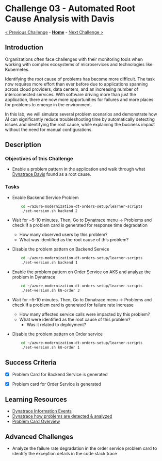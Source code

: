 # Challenge 03 - Automated Root Cause Analysis with Davis

[< Previous Challenge](./Challenge-02.md) - **[Home](../README.md)** - [Next Challenge >](./Challenge-04.md)


## Introduction

Organizations often face challenges with their monitoring tools when working with complex ecosystems of microservices and technologies like Kubernetes.

Identifying the root cause of problems has become more difficult. The task now requires more effort than ever before due to applications spanning across cloud providers, data centers, and an increasing number of interconnected services. With software driving more than just the application, there are now more opportunities for failures and more places for problems to emerge in the environment.

In this lab, we will simulate several problem scenarios and demonstrate how AI can significantly reduce troubleshooting time by automatically detecting issues and identifying the root cause, while explaining the business impact without the need for manual configurations.

## Description

### Objectives of this Challenge
-  Enable a problem pattern in the application and walk through what [Dynatrace Davis](https://www.dynatrace.com/platform/artificial-intelligence/) found as a root cause.

### Tasks
* Enable Backend Service Problem
    ```bash
        cd ~/azure-modernization-dt-orders-setup/learner-scripts
        ./set-version.sh backend 2
    ```
* Wait for ~5-10 minutes.  Then, Go to Dynatrace menu -> Problems and check if a problem card is generated for response time degradation
    - How many observed users by this problem?
    - What was identified as the root cause of this problem?

* Disable the problem pattern on Backend Service
    ```bash
        cd ~/azure-modernization-dt-orders-setup/learner-scripts
        ./set-version.sh backend 1
    ```

* Enable the problem pattern on Order Service on AKS and analyze the problem in Dynatrace
    ```bash
        cd ~/azure-modernization-dt-orders-setup/learner-scripts
        ./set-version.sh k8-order 3
    ```
* Wait for ~5-10 minutes.  Then, Go to Dynatrace menu -> Problems and check if a problem card is generated for failure rate increase
    - How many affected service calls were impacted by this problem?
    - What were identified as the root cause of this problem?
        - Was it related to deployment?
* Disable the problem pattern on Order service 
    ```bash
        cd ~/azure-modernization-dt-orders-setup/learner-scripts
        ./set-version.sh k8-order 1
    ```



## Success Criteria

- [x] Problem Card for Backend Service is generated
- [x] Problem card for Order Service is generated


## Learning Resources
- [Dynatrace Information Events](https://www.dynatrace.com/support/help/dynatrace-api/environment-api/events-v2)
- [Dynatrace how problems are detected & analyzed](https://www.dynatrace.com/support/help/how-to-use-dynatrace/problem-detection-and-analysis/basic-concepts/how-problems-are-detected-and-analyzed)
- [Problem Card Overview](https://www.dynatrace.com/support/help/how-to-use-dynatrace/problem-detection-and-analysis/basic-concepts/problem-overview-page)


## Advanced Challenges 
- Analyze the failure rate degradation in the order service problem card to identify the exception details in the code stack trace 

